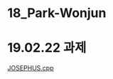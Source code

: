 # 18_Park-Wonjun

# 19.02.22 과제
<a href=https://github.com/Aaaaiiiiiee/AlgorithmPractice/19.02.22/JOSEPHUS.cpp>JOSEPHUS.cpp</a>

